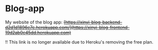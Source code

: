 # Blog-app
My website of the blog app: ~~[https://xinyi-blog-backend-d2d1d1896e7c.herokuapp.com/](https://xinyi-blog-frontend-19d2ab0c45dd.herokuapp.com)~~

!! This link is no longer available due to Heroku's removing the free plan.
